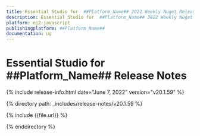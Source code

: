 ```yaml
---
title: Essential Studio for  ##Platform_Name## 2022 Weekly Nuget Release Release Notes  
description: Essential Studio for  ##Platform_Name## 2022 Weekly Nuget Release Release Notes  
platform: ej2-javascript
publishingplatform: ##Platform_Name##
documentation: ug
---
```


# Essential Studio for  ##Platform_Name##   Release Notes  

{% include release-info.html date="June 7, 2022"  version="v20.1.59" %} 

{% directory path: _includes/release-notes/v20.1.59 %}

{% include {{file.url}} %}

{% enddirectory %}

